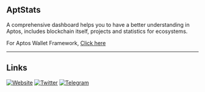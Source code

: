 ## AptStats

A comprehensive dashboard helps you to have a better understanding in
Aptos, includes blockchain itself, projects and statistics for ecosystems.

For Aptos Wallet Framework, [Click here](https://github.com/AptStats/Aptos-Wallet-Framework)

---

## Links

[![Website](https://img.shields.io/badge/Website-black?logo=circle&logoColor=white)](https://aptstats.xyz)
[![Twitter](https://img.shields.io/badge/Twitter-black?logo=twitter&logoColor=white)](https://twitter.com/aptstats)
[![Telegram](https://img.shields.io/badge/Telegram-black?logo=telegram&logoColor=white)](https://t.me/aptstats)
